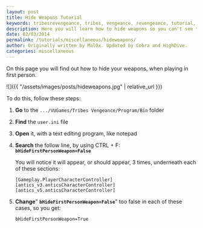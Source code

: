```yaml
---
layout: post
title: Hide Weapons Tutorial
keywords: tribesrevengeance, tribes, vengeance, revengeance, tutorial, guide, hide, first, weapon, bHideFirstPerSonWeapon
description: Here you will learn how to hide weapons so you can't see them because they are hidden (invisible)
date: 02/03/2014
permalink: /tutorials/miscellaneous/hideweapons/
author: Originally written by MalOx. Updated by Cobra and HighDive.
categories: miscellaneous
---
```


On this page you will find out how to hide your weapons, when playing in first person.

  
 ![]({{ "/assets/images/posts/hideweapons.jpg" | relative_url }})

To do this, follow these steps:

1. **Go** to the `.../VUGames/Tribes Vengeance/Program/Bin` folder
2. **Find** the `user.ini` file
3. **Open** it, with a text editing program, like notepad

4. **Search** the follow line, by using CTRL + F: **`bHideFirstPersonWeapon=False`**

    You will notice it will appear, or should appear, 3 times, underneath each of these sections:
    
    ```
    [Gameplay.PlayerCharacterController]
    [antics_v3.anticsCharacterController]
    [antics_v5.anticsCharacterController]
    ```


5. **Change**" **`bHideFirstPersonWeapon=False`**" too false in each of these cases, so you get:

    ```
    bHideFirstPersonWeapon=True
    ```
